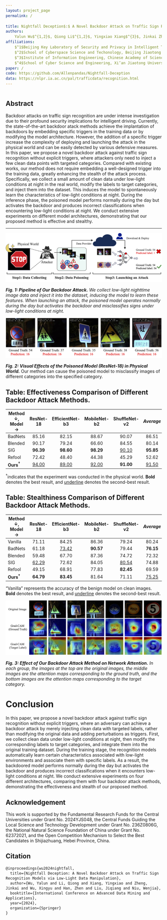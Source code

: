 ```yaml
---
layout: project_page
permalink: /

title: Nightfall Deception$:$ A Novel Backdoor Attack on Traffic Sign Recognition Models via Low-Light Data Manipulation
authors:
    Yalun Wu$^{1,2}$, Qiong Li$^{1,2}$, Yingxiao Xiang$^{3}$, Jinkai Zheng$^{4}$, Xingyu Wu$^{1,2}$, Zhen Han$^{1,2}$, <br/> Jiqiang Liu$^{1,2}$, Wenjia Niu$^{1,2,*}$
affiliations:
    $^1$Beijing Key Laboratory of Security and Privacy in Intelligent Transportation,<br/> Beijing Jiaotong University<br/>
    $^2$School of Cyberspace Science and Techonology, Beijing Jiaotong University<br/>
    $^3$Institute of Information Engineering, Chinese Academy of Sciences<br/>
    $^4$School of Cyber Science and Engineering, Xi’an Jiaotong University
paper: /
code: https://github.com/Allenpandas/Nightfall-Deception
data: https://nlpr.ia.ac.cn/pal/trafficdata/recognition.html
---
```


<!-- Using HTML to center the abstract -->

<div class="columns is-centered has-text-centered">
    <div class="column is-four-fifths">
        <h2>Abstract</h2>
        <div class="content has-text-justified">
Backdoor attacks on traffic sign recognition are under intense investigation due to their profound security implications for intelligent driving. Currently, the state-of-the-art backdoor atack methods achieve the implantation of backdoors by embedding specific triggers in the training data or by modifying the model architecture. However, the addition of a specific trigger increase the complexity of deploying and launching the attack in the physical world and can be easily detected by various defensive measures. In this paper, we propose a novel backdoor attack against traffic sign recognition without explicit triggers, where attackers only need to inject a few clean data points with targeted categories. Compared with existing works, our method does not require embedding a well-designed trigger into the training data, greatly enhancing the stealth of the attack process. Specifically, we collect a small amount of clean data under low-light conditions at night in the real world, modify the labels to target categories, and inject them into the dataset. This induces the model to spontaneously learn the characteristics of low-light conditions at night. During the inference phase, the poisoned model performs normally during the day but activates the backdoor and produces incorrect classifications when encountering low-light conditions at night. We conduct extensive experiments on different model architectures, demonstrating that our proposed method is effective and stealthy.
        </div>
    </div>
</div>



---



![Turing Machine](./static/image/attack-pipeline.png)

***Fig. 1: Pipeline of Our Backdoor Attack.** We collect low-light nighttime image data and inject it into the dataset, inducing the model to learn these features. When launching an attack, the poisoned model operates normally during the day but activates the backdoor and misclassifies signs under low-light conditions at night.*





![Turing Machine](./static/image/examples.png)

***Fig. 2: Visual Effects of the Poisoned Model (ResNet-18) in Physical World.*** Our method can cause the poisoned model to misclassify images of different categories into the specified category.







## Table: Effectiveness Comparison of Different Backdoor Attack Methods.

| Method ↓, Model → |  ResNet-18   | EfficientNet-b3 | MobileNet-b2 | ShuffleNet-v2 |  *Average*   |
| ----------------- | :----------: | :-------------: | :----------: | :-----------: | :----------: |
| BadNets           |    85.16     |      82.15      |    88.67     |     90.07     |    86.51     |
| Blended           |    90.17     |      79.24      |    66.60     |     84.55     |    80.14     |
| SIG               |  **96.39**   |    **98.60**    |  **98.29**   | <u>90.10</u>  |  **95.85**   |
| Refool            |    72.42     |      48.40      |    44.38     |     45.29     |    52.62     |
| **Ours$^†$**      | <u>94.00</u> |  <u>89.00</u>   | <u>92.00</u> |   **91.00**   | <u>91.50</u> |

$^†$indicates that the experiment was conducted in the physical world. **Bold** denotes the best result, and <u>underline</u> denotes the second-best result.



## Table: Stealthiness Comparison of Different Backdoor Attack Methods.

| Method ↓, Model → |  ResNet-18   | EfficientNet-b3 | MobileNet-b2 | ShuffleNet-v2 |  *Average*   |
| ----------------- | :----------: | :-------------: | :----------: | :-----------: | :----------: |
| Vanilla           |    71.11     |      84.25      |    86.36     |     79.24     |    80.24     |
| BadNets           |    61.18     |  <u>73.42</u>   |  **90.57**   |     79.44     |  **76.15**   |
| Blended           |    59.48     |      67.70      |    87.36     |     74.72     |    72.32     |
| SIG               | <u>62.29</u> |      72.62      |    84.05     | <u>80.54</u>  |    74.88     |
| Refool            |    49.15     |      68.91      |    77.83     |   **82.45**   |    69.59     |
| **Ours$^†$**      |  **64.79**   |    **83.45**    |    81.64     |     71.11     | <u>75.25</u> |

“Vanilla” represents the accuracy of the benign model on clean images. **Bold** denotes the best result, and <u>underline</u> denotes the second-best result.



![Turing Machine](./static/image/grad-cam.png)

***Fig. 3: Effect of Our Backdoor Attack Method on Network Attention.** In each group, the images at the top are the original images, the middle images are the attention maps corresponding to the ground truth, and the bottom images are the attention maps corresponding to the target category.*



# Conclusion

In this paper, we propose a novel backdoor attack against traffic sign recognition without explicit triggers, where an adversary can achieve a backdoor attack by merely injecting clean data with targeted labels, rather than modifying the original data and adding perturbations as triggers. First, we collect clean data under low-light conditions at night, then modify the corresponding labels to target categories, and integrate them into the original training dataset. During the training stage, the recognition models automatically learn certain characteristics associated with low-light environments and associate them with specific labels. As a result, the backdoored model performs normally during the day but activates the backdoor and produces incorrect classifications when it encounters low-light conditions at night. We conduct extensive experiments on four different architectures, comparing them with four backdoor attack methods, demonstrating the effectiveness and stealth of our proposed method.

## Acknowledgement

This work is supported by the Fundamental Research Funds for the Central Universities under Grant No. 2024YJS048, the Central Funds Guiding the Local Science and Technology Development under Grant No. 236Z0806G, the National Natural Science Foundation of China under Grant No. 62372021, and the Open Competition Mechanism to Select the Best Candidates in Shijiazhuang, Hebei Province, China.

## Citation
```
@inproceedings{wu2024nightfall,
  title={Nightfall Deception: A Novel Backdoor Attack on Traffic Sign Recognition Models via Low-Light Data Manipulation},
  author={Wu, Yalun and Li, Qiong and Xiang, Yingxiao and Zheng, Jinkai and Wu, Xingyu and Han, Zhen and Liu, Jiqiang and Niu, Wenjia},
  booktitle={International Conference on Advanced Data Mining and Applications},
  year={2024},
  organization={Springer}
}
```
